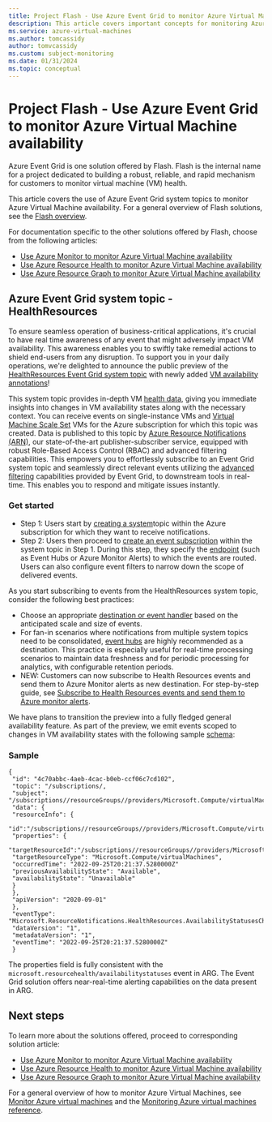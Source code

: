 ```yaml
---
title: Project Flash - Use Azure Event Grid to monitor Azure Virtual Machine availability
description: This article covers important concepts for monitoring Azure virtual machine availability using Azure Event Grid system topics.
ms.service: azure-virtual-machines
ms.author: tomcassidy
author: tomvcassidy
ms.custom: subject-monitoring
ms.date: 01/31/2024
ms.topic: conceptual
---
```


# Project Flash - Use Azure Event Grid to monitor Azure Virtual Machine availability

Azure Event Grid is one solution offered by Flash. Flash is the internal name for a project dedicated to building a robust, reliable, and rapid mechanism for customers to monitor virtual machine (VM) health.

This article covers the use of Azure Event Grid system topics to monitor Azure Virtual Machine availability. For a general overview of Flash solutions, see the [Flash overview](flash-overview.md).

For documentation specific to the other solutions offered by Flash, choose from the following articles:
* [Use Azure Monitor to monitor Azure Virtual Machine availability](flash-azure-monitor.md)
* [Use Azure Resource Health to monitor Azure Virtual Machine availability](flash-azure-resource-health.md)
* [Use Azure Resource Graph to monitor Azure Virtual Machine availability](flash-azure-resource-graph.md)

## Azure Event Grid system topic - HealthResources

To ensure seamless operation of business-critical applications, it's crucial to have real time awareness of any event that might adversely impact VM availability. This awareness enables you to swiftly take remedial actions to shield end-users from any disruption. To support you in your daily operations, we're delighted to announce the public preview of the [HealthResources Event Grid system topic](/azure/event-grid/event-schema-health-resources?tabs=event-grid-event-schema) with newly added [VM availability annotations](/azure/service-health/resource-health-vm-annotation)!

This system topic provides in-depth VM [health data](/azure/event-grid/event-schema-health-resources?tabs=event-grid-event-schema#event-types), giving you immediate insights into changes in VM availability states along with the necessary context. You can receive events on single-instance VMs and [Virtual Machine Scale Set](../virtual-machine-scale-sets/overview.md) VMs for the Azure subscription for which this topic was created. Data is published to this topic by [Azure Resource Notifications (ARN)](/azure/event-grid/event-schema-resource-notifications), our state-of-the-art publisher-subscriber service, equipped with robust Role-Based Access Control (RBAC) and advanced filtering capabilities. This empowers you to effortlessly subscribe to an Event Grid system topic and seamlessly direct relevant events utilizing the [advanced filtering](/azure/event-grid/event-filtering) capabilities provided by Event Grid, to downstream tools in real-time. This enables you to respond and mitigate issues instantly.

### Get started

- Step 1: Users start by [creating a system](/azure/event-grid/create-view-manage-system-topics#create-a-system-topic)topic within the Azure subscription for which they want to receive notifications.
- Step 2: Users then proceed to [create an event subscription](/azure/event-grid/subscribe-through-portal#create-event-subscriptions) within the system topic in Step 1. During this step, they specify the [endpoint](/azure/event-grid/event-handlers) (such as Event Hubs or Azure Monitor Alerts) to which the events are routed. Users can also configure event filters to narrow down the scope of delivered events.

As you start subscribing to events from the HealthResources system topic, consider the following best practices:

- Choose an appropriate [destination or event handler](/azure/event-grid/event-handlers) based on the anticipated scale and size of events.
- For fan-in scenarios where notifications from multiple system topics need to be consolidated, [event hubs](/azure/event-grid/handler-event-hubs) are highly recommended as a destination. This practice is especially useful for real-time processing scenarios to maintain data freshness and for periodic processing for analytics, with configurable retention periods.
- NEW: Customers can now subscribe to Health Resources events and send them to Azure Monitor alerts as new destination. For step-by-step guide, see [Subscribe to Health Resources events and send them to Azure monitor alerts](/azure/event-grid/handle-health-resources-events-using-azure-monitor-alerts).

We have plans to transition the preview into a fully fledged general availability feature. As part of the preview, we emit events scoped to changes in VM availability states with the following sample [schema](/azure/event-grid/event-schema):

### Sample
```
{
 "id": "4c70abbc-4aeb-4cac-b0eb-ccf06c7cd102",
 "topic": "/subscriptions/,
 "subject": "/subscriptions//resourceGroups//providers/Microsoft.Compute/virtualMachines//providers/Microsoft.ResourceHealth/AvailabilityStatuses/current",
 "data": {
 "resourceInfo": {
 "id":"/subscriptions//resourceGroups//providers/Microsoft.Compute/virtualMachines//providers/Microsoft.ResourceHealth/AvailabilityStatuses/current",
 "properties": {
 "targetResourceId":"/subscriptions//resourceGroups//providers/Microsoft.Compute/virtualMachines/"
 "targetResourceType": "Microsoft.Compute/virtualMachines",
 "occurredTime": "2022-09-25T20:21:37.5280000Z"
 "previousAvailabilityState": "Available",
 "availabilityState": "Unavailable"
 }
 },
 "apiVersion": "2020-09-01"
 },
 "eventType": "Microsoft.ResourceNotifications.HealthResources.AvailabilityStatusesChanged",
 "dataVersion": "1",
 "metadataVersion": "1",
 "eventTime": "2022-09-25T20:21:37.5280000Z"
 }
```

The properties field is fully consistent with the `microsoft.resourcehealth/availabilitystatuses` event in ARG. The Event Grid solution offers near-real-time alerting capabilities on the data present in ARG.

## Next steps

To learn more about the solutions offered, proceed to corresponding solution article:
* [Use Azure Monitor to monitor Azure Virtual Machine availability](flash-azure-monitor.md)
* [Use Azure Resource Health to monitor Azure Virtual Machine availability](flash-azure-resource-health.md)
* [Use Azure Resource Graph to monitor Azure Virtual Machine availability](flash-azure-resource-graph.md)

For a general overview of how to monitor Azure Virtual Machines, see [Monitor Azure virtual machines](monitor-vm.md) and the [Monitoring Azure virtual machines reference](monitor-vm-reference.md).
